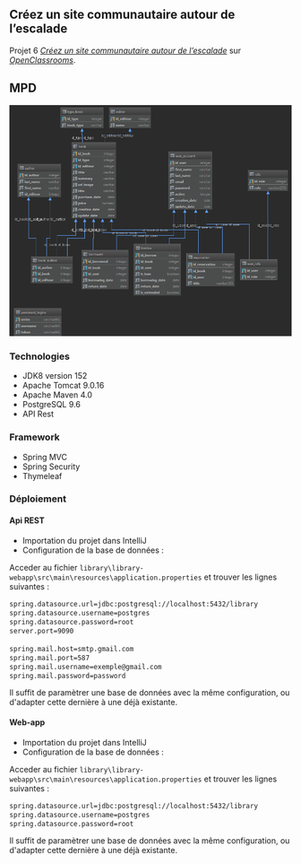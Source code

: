 ## Créez un site communautaire autour de l’escalade

Projet 6 [_Créez un site communautaire autour de l’escalade_](https://openclassrooms.com/projects/creez-un-site-communautaire-autour-de-lescalade)
sur [_OpenClassrooms_](https://www.openclassrooms.com).


## MPD
![](script/bdd_new.png?raw=true)


### Technologies

- JDK8 version 152
- Apache Tomcat 9.0.16
- Apache Maven 4.0
- PostgreSQL 9.6
- API Rest

### Framework
- Spring MVC
- Spring Security 
- Thymeleaf

### Déploiement
#### Api REST

- Importation du projet dans IntelliJ
- Configuration de la base de données :

Acceder au fichier `library\library-webapp\src\main\resources\application.properties` et trouver les lignes suivantes :
```
spring.datasource.url=jdbc:postgresql://localhost:5432/library
spring.datasource.username=postgres
spring.datasource.password=root
server.port=9090

spring.mail.host=smtp.gmail.com
spring.mail.port=587
spring.mail.username=exemple@gmail.com
spring.mail.password=password
```

Il suffit de paramètrer une base de données avec la même configuration, ou d'adapter cette dernière à une déjà existante.


#### Web-app
- Importation du projet dans IntelliJ
- Configuration de la base de données :

Acceder au fichier `library\library-webapp\src\main\resources\application.properties` et trouver les lignes suivantes :
```
spring.datasource.url=jdbc:postgresql://localhost:5432/library
spring.datasource.username=postgres
spring.datasource.password=root
```

Il suffit de paramètrer une base de données avec la même configuration, ou d'adapter cette dernière à une déjà existante.

